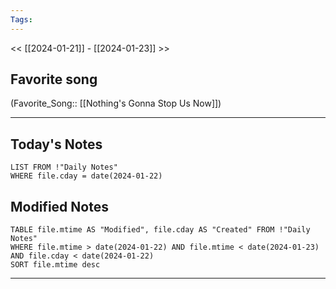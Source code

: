 ```yaml
---
Tags:
---
```

<< [[2024-01-21]] - [[2024-01-23]] >>
## Favorite song
(Favorite_Song:: [[Nothing's Gonna Stop Us Now]])

___
## Today's Notes
```dataview
LIST FROM !"Daily Notes"
WHERE file.cday = date(2024-01-22)
```
## Modified Notes
```dataview
TABLE file.mtime AS "Modified", file.cday AS "Created" FROM !"Daily Notes" 
WHERE file.mtime > date(2024-01-22) AND file.mtime < date(2024-01-23) AND file.cday < date(2024-01-22)
SORT file.mtime desc
```
___
